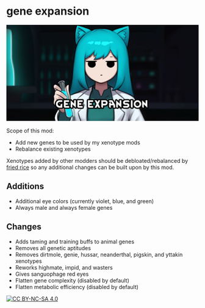 # gene expansion
![](About/Preview.png)

Scope of this mod:
- Add new genes to be used by my xenotype mods
- Rebalance existing xenotypes

Xenotypes added by other modders should be debloated/rebalanced by [fried rice](https://github.com/boomersama/boomer.patches) so any additional changes can be built upon by this mod.

## Additions
- Additional eye colors (currently violet, blue, and green)
- Always male and always female genes

## Changes
- Adds taming and training buffs to animal genes
- Removes all genetic aptitudes
- Removes dirtmole, genie, hussar, neanderthal, pigskin, and yttakin xenotypes
- Reworks highmate, impid, and wasters
- Gives sanguophage red eyes
- Flatten gene complexity (disabled by default)
- Flatten metabolic efficiency (disabled by default)

[![CC BY-NC-SA 4.0][cc-by-nc-sa-shield]][cc-by-nc-sa]

[cc-by-nc-sa]: http://creativecommons.org/licenses/by-nc-sa/4.0/
[cc-by-nc-sa-shield]: https://img.shields.io/badge/License-CC%20BY--NC--SA%204.0-lightgrey.svg
